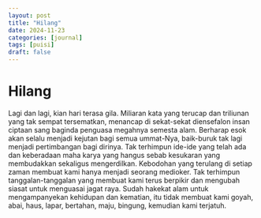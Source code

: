 ```yaml
---
layout: post
title: "Hilang"
date: 2024-11-23
categories: [journal]
tags: [puisi]
draft: false
---
```


# Hilang

Lagi dan lagi, kian hari terasa gila. Miliaran kata yang terucap dan triliunan yang tak sempat tersematkan, menancap di sekat-sekat diensefalon insan ciptaan sang baginda penguasa megahnya semesta alam. Berharap esok akan selalu menjadi kejutan bagi semua ummat-Nya, baik-buruk tak lagi menjadi pertimbangan bagi dirinya. Tak terhimpun ide-ide yang telah ada dan keberadaan maha karya yang hangus sebab kesukaran yang membudakkan sekaligus mengerdilkan. Kebodohan yang terulang di setiap zaman membuat kami hanya menjadi seorang medioker. Tak terhimpun tanggalan-tanggalan yang membuat kami terus berpikir dan mengubah siasat untuk menguasai jagat raya. Sudah hakekat alam untuk mengampanyekan kehidupan dan kematian, itu tidak membuat kami goyah, abai, haus, lapar, bertahan, maju, bingung, kemudian kami terjatuh.
